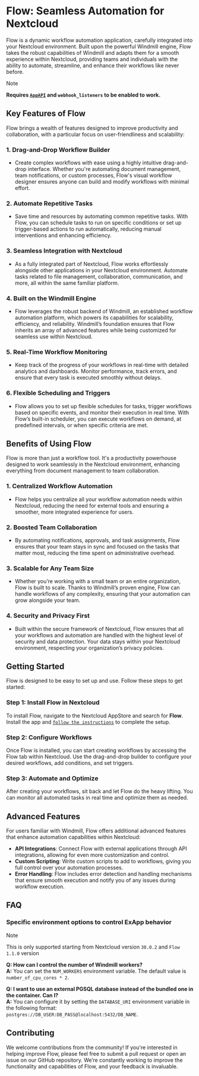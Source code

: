 # Flow: Seamless Automation for Nextcloud

Flow is a dynamic workflow automation application, carefully integrated into your Nextcloud environment. Built upon the powerful Windmill engine, Flow takes the robust capabilities of Windmill and adapts them for a smooth experience within Nextcloud, providing teams and individuals with the ability to automate, streamline, and enhance their workflows like never before.

> [!NOTE]
> **Requires [`AppAPI`](https://github.com/nextcloud/app_api) and `webhook_listeners` to be enabled to work.**

## Key Features of Flow

Flow brings a wealth of features designed to improve productivity and collaboration, with a particular focus on user-friendliness and scalability:

### 1. **Drag-and-Drop Workflow Builder**
   - Create complex workflows with ease using a highly intuitive drag-and-drop interface. Whether you're automating document management, team notifications, or custom processes, Flow's visual workflow designer ensures anyone can build and modify workflows with minimal effort.

### 2. **Automate Repetitive Tasks**
   - Save time and resources by automating common repetitive tasks. With Flow, you can schedule tasks to run on specific conditions or set up trigger-based actions to run automatically, reducing manual interventions and enhancing efficiency.

### 3. **Seamless Integration with Nextcloud**
   - As a fully integrated part of Nextcloud, Flow works effortlessly alongside other applications in your Nextcloud environment. Automate tasks related to file management, collaboration, communication, and more, all within the same familiar platform.

### 4. **Built on the Windmill Engine**
   - Flow leverages the robust backend of Windmill, an established workflow automation platform, which powers its capabilities for scalability, efficiency, and reliability. Windmill’s foundation ensures that Flow inherits an array of advanced features while being customized for seamless use within Nextcloud.

### 5. **Real-Time Workflow Monitoring**
   - Keep track of the progress of your workflows in real-time with detailed analytics and dashboards. Monitor performance, track errors, and ensure that every task is executed smoothly without delays.

### 6. **Flexible Scheduling and Triggers**
   - Flow allows you to set up flexible schedules for tasks, trigger workflows based on specific events, and monitor their execution in real time. With Flow’s built-in scheduler, you can execute workflows on demand, at predefined intervals, or when specific criteria are met.

## Benefits of Using Flow

Flow is more than just a workflow tool. It's a productivity powerhouse designed to work seamlessly in the Nextcloud environment, enhancing everything from document management to team collaboration.

### 1. **Centralized Workflow Automation**
   - Flow helps you centralize all your workflow automation needs within Nextcloud, reducing the need for external tools and ensuring a smoother, more integrated experience for users.

### 2. **Boosted Team Collaboration**
   - By automating notifications, approvals, and task assignments, Flow ensures that your team stays in sync and focused on the tasks that matter most, reducing the time spent on administrative overhead.

### 3. **Scalable for Any Team Size**
   - Whether you’re working with a small team or an entire organization, Flow is built to scale. Thanks to Windmill’s proven engine, Flow can handle workflows of any complexity, ensuring that your automation can grow alongside your team.

### 4. **Security and Privacy First**
   - Built within the secure framework of Nextcloud, Flow ensures that all your workflows and automation are handled with the highest level of security and data protection. Your data stays within your Nextcloud environment, respecting your organization’s privacy policies.

## Getting Started

Flow is designed to be easy to set up and use. Follow these steps to get started:

### Step 1: Install Flow in Nextcloud
To install Flow, navigate to the Nextcloud AppStore and search for **Flow**. Install the app and [`follow the instructions`](https://docs.nextcloud.com/server/latest/admin_manual/windmill_workflows/index.html) to complete the setup.

### Step 2: Configure Workflows
Once Flow is installed, you can start creating workflows by accessing the Flow tab within Nextcloud. Use the drag-and-drop builder to configure your desired workflows, add conditions, and set triggers.

### Step 3: Automate and Optimize
After creating your workflows, sit back and let Flow do the heavy lifting. You can monitor all automated tasks in real time and optimize them as needed.

## Advanced Features

For users familiar with Windmill, Flow offers additional advanced features that enhance automation capabilities within Nextcloud:

- **API Integrations**: Connect Flow with external applications through API integrations, allowing for even more customization and control.
- **Custom Scripting**: Write custom scripts to add to workflows, giving you full control over your automation processes.
- **Error Handling**: Flow includes error detection and handling mechanisms that ensure smooth execution and notify you of any issues during workflow execution.

## FAQ

### Specific environment options to control ExApp behavior

> [!NOTE]
>
> This is only supported starting from Nextcloud version `30.0.2` and `Flow 1.1.0` version 

**Q: How can I control the number of Windmill workers?**  
**A:** You can set the `NUM_WORKERS` environment variable. The default value is `number_of_cpu_cores * 2`.

**Q: I want to use an external PGSQL database instead of the bundled one in the container. Can I?**  
**A:** You can configure it by setting the `DATABASE_URI` environment variable in the following format:  
`postgres://DB_USER:DB_PASS@localhost:5432/DB_NAME`.

## Contributing

We welcome contributions from the community! If you're interested in helping improve Flow, please feel free to submit a pull request or open an issue on our GitHub repository. We’re constantly working to improve the functionality and capabilities of Flow, and your feedback is invaluable.
